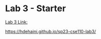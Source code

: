 # Lab 3 - Starter

[Lab 3 Link:](https://hdehaini.github.io/sp23-cse110-lab3/)

https://hdehaini.github.io/sp23-cse110-lab3/
